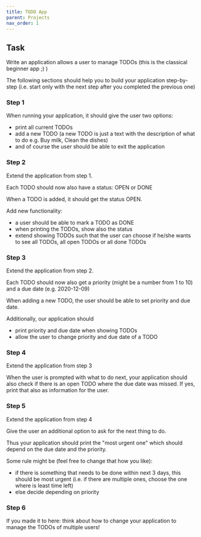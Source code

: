 ```yaml
---
title: TODO App
parent: Projects
nav_order: 1
---
```


## Task

Write an application allows a user to manage TODOs (this is the classical beginner app ;) )

The following sections should help you to build your application step-by-step (i.e. start only with the next step after you completed the previous one)

### Step 1

When running your application, it should give the user two options:
- print all current TODOs
- add a new TODO (a new TODO is just a text with the description of what to do e.g. Buy milk, Clean the dishes)
- and of course the user should be able to exit the application

### Step 2

Extend the application from step 1.

Each TODO should now also have a status: OPEN or DONE

When a TODO is added, it should get the status OPEN.

Add new functionality:
- a user should be able to mark a TODO as DONE
- when printing the TODOs, show also the status
- extend showing TODOs such that the user can choose if he/she wants to see all TODOs, all open TODOs or all done TODOs

### Step 3

Extend the application from step 2.

Each TODO should now also get a priority (might be a number from 1 to 10) and a due date (e.g. 2020-12-09)

When adding a new TODO, the user should be able to set priority and due date.

Additionally, our application should
- print priority and due date when showing TODOs
- allow the user to change priority and due date of a TODO

### Step 4

Extend the application from step 3

When the user is prompted with what to do next, your application should also check if there is an open TODO where the due date was missed.
If yes, print that also as information for the user.

### Step 5

Extend the application from step 4

Give the user an additional option to ask for the next thing to do.

Thus your application should print the "most urgent one" which should depend on the due date and the priority.

Some rule might be (feel free to change that how you like):
- if there is something that needs to be done within next 3 days, this should be most urgent (i.e. if there are multiple ones, choose the one where is least time left)
- else decide depending on priority

### Step 6

If you made it to here:
think about how to change your application to manage the TODOs of multiple users!